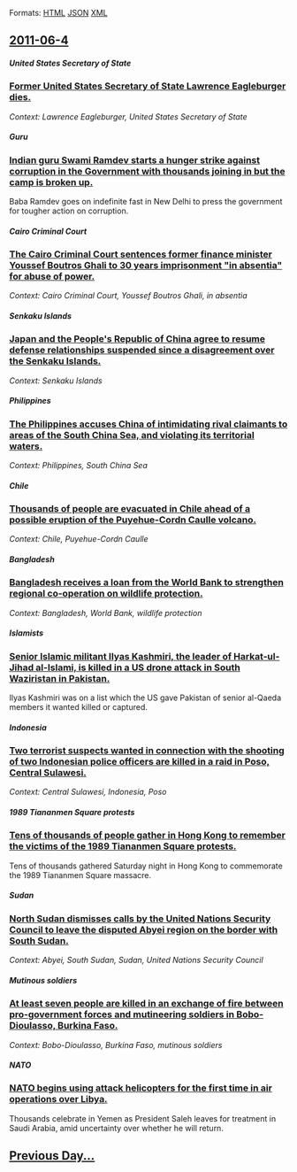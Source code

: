 
Formats: [HTML](2011/06/4/index.html)  [JSON](2011/06/4/index.json)  [XML](2011/06/4/index.xml)  

## [2011-06-4](/news/2011/06/4/index.md)

##### United States Secretary of State
### [Former United States Secretary of State Lawrence Eagleburger dies. ](/news/2011/06/4/former-united-states-secretary-of-state-lawrence-eagleburger-dies.md)
_Context: Lawrence Eagleburger, United States Secretary of State_

##### Guru
### [Indian guru Swami Ramdev starts a hunger strike against corruption in the Government with thousands joining in but the camp is broken up. ](/news/2011/06/4/indian-guru-swami-ramdev-starts-a-hunger-strike-against-corruption-in-the-government-with-thousands-joining-in-but-the-camp-is-broken-up.md)
Baba Ramdev goes on indefinite fast in New Delhi to press the government for tougher action on corruption.

##### Cairo Criminal Court
### [The Cairo Criminal Court sentences former finance minister Youssef Boutros Ghali to 30 years imprisonment "in absentia" for abuse of power. ](/news/2011/06/4/the-cairo-criminal-court-sentences-former-finance-minister-youssef-boutros-ghali-to-30-years-imprisonment-in-absentia-for-abuse-of-power.md)
_Context: Cairo Criminal Court, Youssef Boutros Ghali, in absentia_

##### Senkaku Islands
### [Japan and the People's Republic of China agree to resume defense relationships suspended since a disagreement over the Senkaku Islands. ](/news/2011/06/4/japan-and-the-people-s-republic-of-china-agree-to-resume-defense-relationships-suspended-since-a-disagreement-over-the-senkaku-islands.md)
_Context: Senkaku Islands_

##### Philippines
### [The Philippines accuses China of intimidating rival claimants to areas of the South China Sea, and violating its territorial waters. ](/news/2011/06/4/the-philippines-accuses-china-of-intimidating-rival-claimants-to-areas-of-the-south-china-sea-and-violating-its-territorial-waters.md)
_Context: Philippines, South China Sea_

##### Chile
### [Thousands of people are evacuated in Chile ahead of a possible eruption of the Puyehue-Cordn Caulle volcano. ](/news/2011/06/4/thousands-of-people-are-evacuated-in-chile-ahead-of-a-possible-eruption-of-the-puyehue-cordon-caulle-volcano.md)
_Context: Chile, Puyehue-Cordn Caulle_

##### Bangladesh
### [Bangladesh receives a loan from the World Bank to strengthen regional co-operation on wildlife protection. ](/news/2011/06/4/bangladesh-receives-a-loan-from-the-world-bank-to-strengthen-regional-co-operation-on-wildlife-protection.md)
_Context: Bangladesh, World Bank, wildlife protection_

##### Islamists
### [Senior Islamic militant Ilyas Kashmiri, the leader of Harkat-ul-Jihad al-Islami, is killed in a US drone attack in South Waziristan in Pakistan. ](/news/2011/06/4/senior-islamic-militant-ilyas-kashmiri-the-leader-of-harkat-ul-jihad-al-islami-is-killed-in-a-us-drone-attack-in-south-waziristan-in-pakis.md)
Ilyas Kashmiri was on a list which the US gave Pakistan of senior al-Qaeda members it wanted killed or captured.

##### Indonesia
### [Two terrorist suspects wanted in connection with the shooting of two Indonesian police officers are killed in a raid in Poso, Central Sulawesi. ](/news/2011/06/4/two-terrorist-suspects-wanted-in-connection-with-the-shooting-of-two-indonesian-police-officers-are-killed-in-a-raid-in-poso-central-sulawe.md)
_Context: Central Sulawesi, Indonesia, Poso_

##### 1989 Tiananmen Square protests
### [Tens of thousands of people gather in Hong Kong to remember the victims of the 1989 Tiananmen Square protests. ](/news/2011/06/4/tens-of-thousands-of-people-gather-in-hong-kong-to-remember-the-victims-of-the-1989-tiananmen-square-protests.md)
Tens of thousands gathered Saturday night in Hong Kong to commemorate the 1989 Tiananmen Square massacre.

##### Sudan
### [North Sudan dismisses calls by the United Nations Security Council to leave the disputed Abyei region on the border with South Sudan. ](/news/2011/06/4/north-sudan-dismisses-calls-by-the-united-nations-security-council-to-leave-the-disputed-abyei-region-on-the-border-with-south-sudan.md)
_Context: Abyei, South Sudan, Sudan, United Nations Security Council_

##### Mutinous soldiers
### [At least seven people are killed in an exchange of fire between pro-government forces and mutineering soldiers in Bobo-Dioulasso, Burkina Faso. ](/news/2011/06/4/at-least-seven-people-are-killed-in-an-exchange-of-fire-between-pro-government-forces-and-mutineering-soldiers-in-bobo-dioulasso-burkina-fa.md)
_Context: Bobo-Dioulasso, Burkina Faso, mutinous soldiers_

##### NATO
### [NATO begins using attack helicopters for the first time in air operations over Libya. ](/news/2011/06/4/nato-begins-using-attack-helicopters-for-the-first-time-in-air-operations-over-libya.md)
Thousands celebrate in Yemen as President Saleh leaves for treatment in Saudi Arabia, amid uncertainty over whether he will return.

## [Previous Day...](/news/2011/06/3/index.md)

